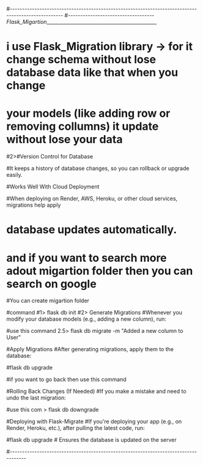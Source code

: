 #---------------------------------------------------------------------------------------------------
#_----------------------------------- Flask_Migartion______________________________________________
# i use Flask_Migration library -> for it change schema  without lose database data like that when you change 
# your models (like adding row or removing collumns) it update without lose your data 

#2>#Version Control for Database

  #It keeps a history of database changes, so you can rollback or upgrade easily.

#Works Well With Cloud Deployment

#When deploying on Render, AWS, Heroku, or other cloud services, migrations help apply
# database updates automatically.


# and if you want to search more adout migartion folder then you can search on google 


#You can create migartion folder 

#command 
#1> flask db init
#2> Generate Migrations
#Whenever you modify your database models (e.g., adding a new column), run:

#use this command 2.5> flask db migrate -m "Added a new column to User"


#Apply Migrations
#After generating migrations, apply them to the database:

#flask db upgrade

#if you want to go back then use this command

#Rolling Back Changes (If Needed)
#If you make a mistake and need to undo the last migration:

#use this com > flask db downgrade


#Deploying with Flask-Migrate
#If you're deploying your app (e.g., on Render, Heroku, etc.), after pulling the latest code, run:

#flask db upgrade  # Ensures the database is updated on the server

#------------------------------------------------------------------------------------